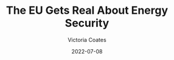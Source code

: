 ---
title: The EU Gets Real About Energy Security
summary: "On July 6, the European Parliament, one of the most liberal legislatures on the planet, voted to classify certain nuclear and natural-gas projects as environmentally sustainable. The move brings these projects into compliance with earlier European Union legislation that withheld government support for projects designated unsustainable. "
image: /img/updates/eu-enegrty-meeting.webp
author: Victoria Coates
outbound: https://www.wsj.com/articles/the-eu-gets-real-about-energy-parliament-nuclear-natural-gas-renewables-putin-blackmail-ukraine-nord-stream-11657308667
cta: Read More →
date: 2022-07-08
visible: true
categories:
   - Newsroom
---